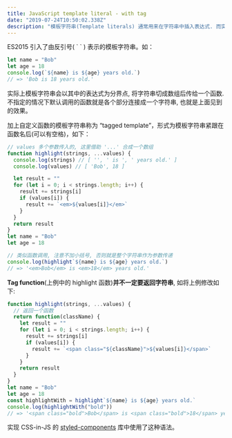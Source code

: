 ```yaml
---
title: JavaScript template literal - with tag
date: "2019-07-24T10:50:02.338Z"
description: "模板字符串(Template literals) 通常用来在字符串中插入表达式. 而实际上, 模板字符串会将字符串以表达式为分界点, 将表达式切分后传入一个函数中. 字符串连接只是默认的行为."
---
```


ES2015 引入了由反引号( \` \` ) 表示的模板字符串。如：

```javascript
let name = "Bob"
let age = 18
console.log(`${name} is ${age} years old.`)
// => 'Bob is 18 years old.'
```

实际上模板字符串会以其中的表达式为分界点, 将字符串切成数组后传给一个函数. 不指定的情况下默认调用的函数就是各个部分连接成一个字符串, 也就是上面见到的效果。

加上自定义函数的模板字符串称为 “tagged template”，形式为模板字符串紧跟在函数名后(可以有空格)，如下：

```javascript
// values 多个参数传入的, 这里借助 '...' 合成一个数组
function highlight(strings, ...values) {
  console.log(strings) // [ '', ' is ', ' years old.' ]
  console.log(values) // [ 'Bob', 18 ]

  let result = ""
  for (let i = 0; i < strings.length; i++) {
    result += strings[i]
    if (values[i]) {
      result += `<em>${values[i]}</em>`
    }
  }
  return result
}
let name = "Bob"
let age = 18

// 类似函数调用, 注意不加小括号, 否则就是整个字符串作为参数传递
console.log(highlight`${name} is ${age} years old.`)
// => '<em>Bob</em> is <em>18</em> years old.'
```

**Tag function**(上例中的 highlight 函数)**并不一定要返回字符串**, 如将上例修改如下:

```javascript
function highlight(strings, ...values) {
  // 返回一个函数
  return function(className) {
    let result = ""
    for (let i = 0; i < strings.length; i++) {
      result += strings[i]
      if (values[i]) {
        result += `<span class="${className}">${values[i]}</span>`
      }
    }
    return result
  }
}
let name = "Bob"
let age = 18
const highlightWith = highlight`${name} is ${age} years old.`
console.log(highlightWith("bold"))
// => '<span class="bold">Bob</span> is <span class="bold">18</span> years old.'
```

实现 CSS-in-JS 的 [styled-components](https://www.styled-components.com/) 库中使用了这种语法。
